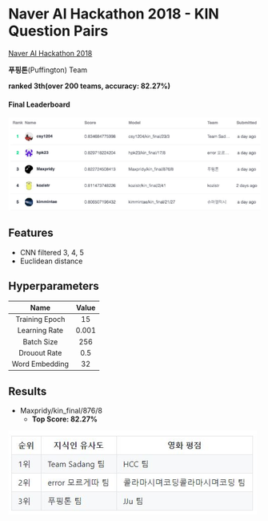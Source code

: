 
# Naver AI Hackathon 2018 - KIN Question Pairs

[Naver AI Hackathon 2018](https://github.com/naver/ai-hackathon-2018)

**푸핑톤**(Puffington) Team

**ranked 3th(over 200 teams, accuracy: 82.27%)**


#### Final Leaderboard

![learderboard](imgs/leaderboard.png)



## Features

- CNN filtered 3, 4, 5
- Euclidean distance




## Hyperparameters

|           Name            |   Value    |
| :-----------------------: | :--------: |
|      Training Epoch       |     15     |
|       Learning Rate       |   0.001    |
|        Batch Size         |    256     |
|       Drouout Rate        |    0.5     |
|      Word Embedding       |    32      |



## Results

* Maxpridy/kin_final/876/8
  * **Top Score: 82.27%**

![result](imgs/result.png)
